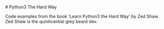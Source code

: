 #   P y t h o n 3   T h e   H a r d   W a y  

Code examples from the book 'Learn Python3 the Hard Way' by Zed Shaw. Zed Shaw is the quinticential grey beard dev.
 
